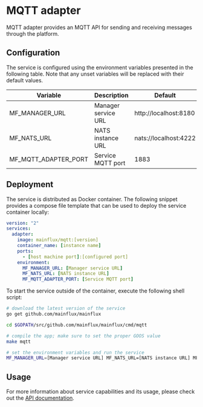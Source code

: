 # MQTT adapter

MQTT adapter provides an MQTT API for sending and receiving messages through the platform.

## Configuration

The service is configured using the environment variables presented in the
following table. Note that any unset variables will be replaced with their
default values.

| Variable             | Description         | Default               |
|----------------------|---------------------|-----------------------|
| MF_MANAGER_URL       | Manager service URL | http://localhost:8180 |
| MF_NATS_URL          | NATS instance URL   | nats://localhost:4222 |
| MF_MQTT_ADAPTER_PORT | Service MQTT port   | 1883                  |

## Deployment

The service is distributed as Docker container. The following snippet provides
a compose file template that can be used to deploy the service container locally:

```yaml
version: "2"
services:
  adapter:
    image: mainflux/mqtt:[version]
    container_name: [instance name]
    ports:
      - [host machine port]:[configured port]
    environment:
      MF_MANAGER_URL: [Manager service URL]
      MF_NATS_URL: [NATS instance URL]
      MF_MQTT_ADAPTER_PORT: [Service MQTT port]
```

To start the service outside of the container, execute the following shell script:

```bash
# download the latest version of the service
go get github.com/mainflux/mainflux

cd $GOPATH/src/github.com/mainflux/mainflux/cmd/mqtt

# compile the app; make sure to set the proper GOOS value
make mqtt

# set the environment variables and run the service
MF_MANAGER_URL=[Manager service URL] MF_NATS_URL=[NATS instance URL] MF_MQTT_ADAPTER_PORT=[Service MQTT port] app
```

## Usage

For more information about service capabilities and its usage, please check out
the [API documentation](swagger.yaml).
